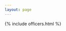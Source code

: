 ```yaml
---
layout: page
---
```


{% include officers.html %}

<script type="text/javascript">
  $("#officersnav").addClass("active");
</script>